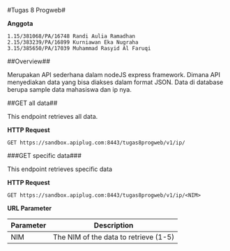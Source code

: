 #Tugas 8 Progweb#

**Anggota**

	1.15/381068/PA/16748 Randi Aulia Ramadhan
	2.15/383239/PA/16899 Kurniawan Eka Nugraha
	3.15/385650/PA/17039 Muhammad Rasyid Al Faruqi

##Overview##

Merupakan API sederhana dalam nodeJS express framework. Dimana API menyediakan data yang bisa diakses dalam format JSON. Data di database berupa sample data mahasiswa dan ip nya.

##GET all data##

This endpoint retrieves all data.

**HTTP Request**

    GET https://sandbox.apiplug.com:8443/tugas8progweb/v1/ip/
  

###GET specific data###

This endpoint retrieves specific data 

**HTTP Request**

    GET https://sandbox.apiplug.com:8443/tugas8progweb/v1/ip/<NIM>

**URL Parameter**

 Parameter     | Description                       
 ------------- | ---------------------------------
 NIM           | The NIM of the data to retrieve (1-5)



